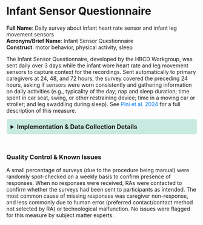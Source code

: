 # Infant Sensor Questionnaire
**Full Name**: Daily survey about infant heart rate sensor and infant leg movement sensors   
**Acronym/Brief Name**: Infant Sensor Questionnaire  
**Construct**: motor behavior, physical activity, sleep   

The Infant Sensor Questionnaire, developed by the HBCD Workgroup, was sent daily over 3 days while the infant wore heart rate and leg movement sensors to capture context for the recordings. Sent automatically to primary caregivers at 24, 48, and 72 hours, the survey covered the preceding 24 hours, asking if sensors were worn consistently and gathering information on daily activities (e.g., typicality of the day; nap and sleep duration; time spent in car seat, swing, or other restraining device; time in a moving car or stroller; and leg swaddling during sleep). See [Pini et al. 2024](https://doi.org/10.1016/j.dcn.2024.101446) for a full description of this measure. 

<details>
<summary>Implementation & Data Collection Details</summary>
<ul>
<br>
<p><strong>Method of Administration</strong>: Surveys were sent automatically to caregivers via their preferred method of contact (email or text message) marked by the RA at visit <br />
<strong>REDCap Form Name</strong>: sens_ch_rcpt <br />
<strong>Pilot Data Dictionary</strong>: nt_ch_sens_i_qtn_1, nt_ch_sens_i_qtn_2, nt_ch_sens_i_qtn_3 <br />
<strong>Spanish Translation</strong>: Translated for HBCD by BURG <br />
<strong>Child Specific/Unspecific Form</strong>: Child Specific <br />
<strong>Respondent:</strong> Caregiver <br />
<strong>Visits</strong>: V02 (0-1 month) and V03 (3-8 months) </p>
</details>
<br>

### Quality Control & Known Issues 
A small percentage of surveys (due to the procedure being manual) were randomly spot-checked on a weekly basis to confirm presence of responses. When no responses were received, RAs were contacted to confirm whether the surveys had been sent to participants as intended. The most common cause of missing responses was caregiver non-response, and less commonly due to human error (preferred contact/contact method not selected by RA) or technological malfunction. No issues were flagged for this measure by subject matter experts.




<!DOCTYPE html>
<html lang="en">
<head>
  <meta charset="UTF-8">
  <meta name="viewport" content="width=device-width, initial-scale=1.0">
  <title>REFERENCES</title>
  <style>
    .collapsible {
      background-color: #7cceb399;
      padding: 10px;
      margin: 10px 0;
      border-radius: 5px;
    }
    details {
      background-color: #7cceb366;
      padding: 10px;
      margin: 10px 1;
      border-radius: 5px;
    }
    summary {
      font-size: 16px;
      font-weight: bold;
      cursor: pointer;
    }
    a {
      color: #007BFF;
      text-decoration: none;
    }
  </style>
</html>